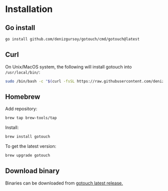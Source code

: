 # Installation

## Go install

```bash
go install github.com/denizgursoy/gotouch/cmd/gotouch@latest
```

## Curl

On Unix/MacOS system, the following will install gotouch into `/usr/local/bin/`:

```bash
sudo /bin/bash -c "$(curl -fsSL https://raw.githubusercontent.com/denizgursoy/gotouch/main/scripts/install.sh)"
```

## Homebrew

Add repository:

```bash
brew tap brew-tools/tap
```

Install:

```bash
brew install gotouch
```

To get the latest version:

```bash
brew upgrade gotouch
```

## Download binary

Binaries can be downloaded from [gotouch latest release.](https://github.com/denizgursoy/gotouch/releases/latest)